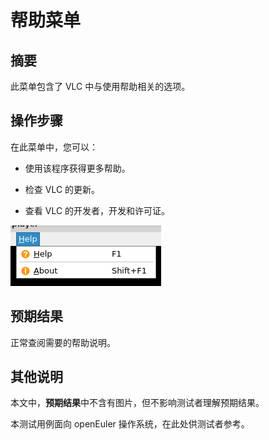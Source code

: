 # 帮助菜单

## 摘要

此菜单包含了 VLC 中与使用帮助相关的选项。

## 操作步骤

在此菜单中，您可以：

- 使用该程序获得更多帮助。

- 检查 VLC 的更新。

- 查看 VLC 的开发者，开发和许可证。

![帮助菜单](./img/帮助菜单.png)

## 预期结果

正常查阅需要的帮助说明。

## 其他说明

本文中，**预期结果**中不含有图片，但不影响测试者理解预期结果。

本测试用例面向 openEuler 操作系统，在此处供测试者参考。
